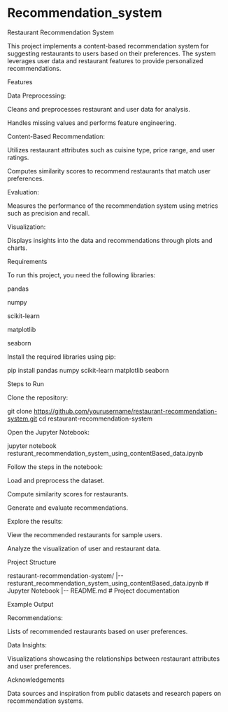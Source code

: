 # Recommendation_system
Restaurant Recommendation System

This project implements a content-based recommendation system for suggesting restaurants to users based on their preferences. The system leverages user data and restaurant features to provide personalized recommendations.

Features

Data Preprocessing:

Cleans and preprocesses restaurant and user data for analysis.

Handles missing values and performs feature engineering.

Content-Based Recommendation:

Utilizes restaurant attributes such as cuisine type, price range, and user ratings.

Computes similarity scores to recommend restaurants that match user preferences.

Evaluation:

Measures the performance of the recommendation system using metrics such as precision and recall.

Visualization:

Displays insights into the data and recommendations through plots and charts.

Requirements

To run this project, you need the following libraries:

pandas

numpy

scikit-learn

matplotlib

seaborn

Install the required libraries using pip:

pip install pandas numpy scikit-learn matplotlib seaborn

Steps to Run

Clone the repository:

git clone https://github.com/yourusername/restaurant-recommendation-system.git
cd restaurant-recommendation-system

Open the Jupyter Notebook:

jupyter notebook resturant_recommendation_system_using_contentBased_data.ipynb

Follow the steps in the notebook:

Load and preprocess the dataset.

Compute similarity scores for restaurants.

Generate and evaluate recommendations.

Explore the results:

View the recommended restaurants for sample users.

Analyze the visualization of user and restaurant data.

Project Structure

restaurant-recommendation-system/
|-- resturant_recommendation_system_using_contentBased_data.ipynb  # Jupyter Notebook
|-- README.md                                                     # Project documentation

Example Output

Recommendations:

Lists of recommended restaurants based on user preferences.

Data Insights:

Visualizations showcasing the relationships between restaurant attributes and user preferences.

Acknowledgements

Data sources and inspiration from public datasets and research papers on recommendation systems.
